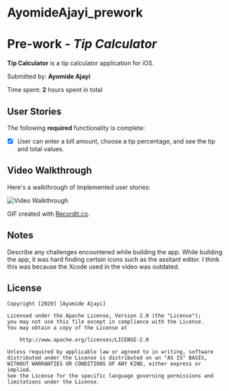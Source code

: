 # AyomideAjayi_prework
# Pre-work - *Tip Calculator*

**Tip Calculator** is a tip calculator application for iOS.

Submitted by: **Ayomide Ajayi**

Time spent: **2** hours spent in total

## User Stories

The following **required** functionality is complete:

* [x] User can enter a bill amount, choose a tip percentage, and see the tip and total values.

## Video Walkthrough 

Here's a walkthrough of implemented user stories:

<img src='http://g.recordit.co/V7pJptVkx5.gif' title='Video Walkthrough' width='' alt='Video Walkthrough' />

GIF created with [Recordit.co](https://recordit.co/).


## Notes

Describe any challenges encountered while building the app.
While building the app, it was hard finding certain icons such as the assitant editor. I think this was because the Xcode used in the video was outdated.


## License

    Copyright [2020] [Ayomide Ajayi]

    Licensed under the Apache License, Version 2.0 (the "License");
    you may not use this file except in compliance with the License.
    You may obtain a copy of the License at

        http://www.apache.org/licenses/LICENSE-2.0

    Unless required by applicable law or agreed to in writing, software
    distributed under the License is distributed on an "AS IS" BASIS,
    WITHOUT WARRANTIES OR CONDITIONS OF ANY KIND, either express or implied.
    See the License for the specific language governing permissions and
    limitations under the License.
